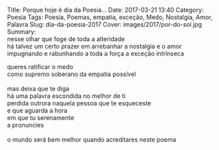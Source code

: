 Title: Porque hoje é dia da Poesia...
Date: 2017-03-21 13:40
Category: Poesia
Tags: Poesia, Poemas, empatia, exceção, Medo, Nostalgia, Amor, Palavra
Slug: dia-da-poesia-2017
Cover: images/2017/por-do-sol.jpg
Summary:<br>nesse olhar que foge de toda a alteridade<br>há talvez um certo prazer em arrebanhar a nostalgia e o amor<br>impugnando e rabunhando a toda a força a exceção intrínseca

queres ratificar o medo
<br>como supremo soberano da empatia possível
<br>
<br>mas deixa que te diga
<br>há uma palavra escondida no melhor de ti
<br>perdida outrora naquela pessoa que te esqueceste
<br>e que aguarda a hora 
<br>em que tu serenamente
<br>a pronuncies
<br>
<br>o mundo será bem melhor quando acreditares neste poema
<br>
